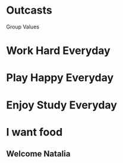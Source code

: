 # Outcasts
Group Values 
# Work Hard Everyday
# Play Happy Everyday
# Enjoy Study Everyday
# I want food

## Welcome Natalia

